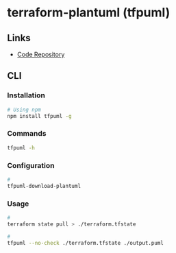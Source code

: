 # terraform-plantuml (tfpuml)

## Links

- [Code Repository](https://github.com/fmalk/terraform-plantuml)

## CLI

### Installation

```sh
# Using npm
npm install tfpuml -g
```

### Commands

```sh
tfpuml -h
```

### Configuration

```sh
#
tfpuml-download-plantuml
```

### Usage

```sh
#
terraform state pull > ./terraform.tfstate

#
tfpuml --no-check ./terraform.tfstate ./output.puml
```
